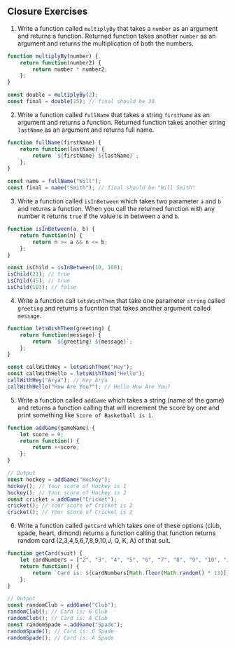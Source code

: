 ## Closure Exercises

1. Write a function called `multiplyBy` that takes a `number` as an argument and returns a function. Returned function takes another `number` as an argument and returns the multiplication of both the numbers.

```js
function multiplyBy(number) {
	return function(number2) {
		return number * number2;
	};
}

const double = multiplyBy(2);
const final = double(15); // final should be 30
```

2. Write a function called `fullName` that takes a string `firstName` as an argument and returns a function. Returned function takes another string `lastName` as an argument and returns full name.

```js
function fullName(firstName) {
	return function(lastName) {
		return `${firstName} ${lastName}`;
	};
}

const name = fullName("Will");
const final = name("Smith"); // final should be "Will Smith"
```

3. Write a function called `isInBetween` which takes two parameter `a` and `b` and returns a function. When you call the returned function with any number it returns `true` if the value is in between `a` and `b`.

```js
function isInBetween(a, b) {
	return function(n) {
		return n >= a && n <= b;
	};
}

const isChild = isInBetween(10, 100);
isChild(21); // true
isChild(45); // true
isChild(103); // false
```

4. Write a function call `letsWishThem` that take one parameter `string` called `greeting` and returns a fucntion that takes another argument called `message`.

```js
function letsWishThem(greeting) {
	return function(message) {
		return `${greeting} ${message}`;
	};
}

const callWithHey = letsWishThem("Hey");
const callWithHello = letsWishThem("Hello");
callWithHey("Arya"); // Hey Arya
callWithHello("How Are You?"); // Hello How Are You?
```

5. Write a function called `addGame` which takes a string (name of the game) and returns a function calling that will increment the score by one and print something like `Score of Basketball is 1`.

```js
function addGame(gameName) {
	let score = 0;
	return function() {
		return ++score;
	};
}

// Output
const hockey = addGame("Hockey");
hockey(); // Your score of Hockey is 1
hockey(); // Your score of Hockey is 2
const cricket = addGame("Cricket");
cricket(); // Your score of Cricket is 2
cricket(); // Your score of Cricket is 2
```

6. Write a function called `getCard` which takes one of these options (club, spade, heart, dimond) returns a function calling that function returns random card (2,3,4,5,6,7,8,9,10,J, Q, K, A) of that suit.

```js
function getCard(suit) {
	let cardNumbers = ["2", "3", "4", "5", "6", "7", "8", "9", "10", "J", "Q", "K", "A"];
	return function() {
		return `Card is: ${cardNumbers[Math.floor(Math.random() * 13)]} ${suit}`;
	};
}

// Output
const randomClub = addGame("Club");
randomClub(); // Card is: 6 Club
randomClub(); // Card is: A Club
const randomSpade = addGame("Spade");
randomSpade(); // Card is: 6 Spade
randomSpade(); // Card is: A Spade
```

